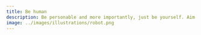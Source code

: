 ```yaml
---
title: Be human
description: Be personable and more importantly, just be yourself. Aim for the stars but stay down to earth.
image: ../images/illustrations/robot.png
---
```

